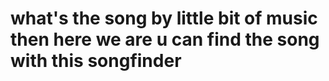 #  what's the song by little bit of music then here we are u can find the song with this songfinder
